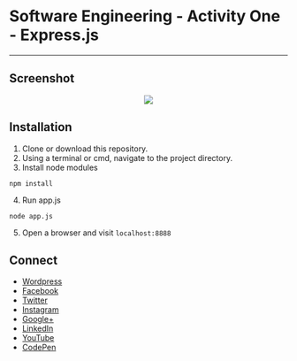 # Software Engineering - Activity One - Express.js
---

## Screenshot
<p align="center">
  <img src="https://raw.githubusercontent.com/jovanidash21/software-engineering-activity-one-express.js/master/screenshot.png">
</p>

## Installation
1. Clone or download this repository.
2. Using a terminal or cmd, navigate to the project directory.
3. Install node modules
```
npm install
```
4. Run app.js
```
node app.js
```
5. Open a browser and visit ```localhost:8888```

## Connect
- [Wordpress](https://jovaniwarguez.wordpress.com/)
- [Facebook](https://facebook.com/jovani.cadornawarguez)
- [Twitter](https://twitter.com/jovanidash21)
- [Instagram](https://www.instagram.com/jovanidash21/)
- [Google+](https://plus.google.com/u/0/104385173780051504413)
- [LinkedIn](https://www.linkedin.com/in/jovani-warguez-827a8a11b?trk=nav_responsive_tab_profile_pic)
- [YouTube](https://www.youtube.com/channel/UCNiVxhbJ6Ku9keIjkQX3RRQ)
- [CodePen](http://codepen.io/jovanidash21/)
